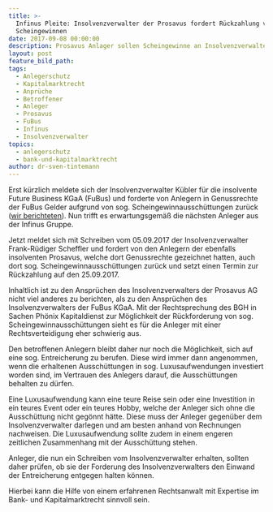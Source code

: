 ```yaml
---
title: >-
  Infinus Pleite: Insolvenzverwalter der Prosavus fordert Rückzahlung von
  Scheingewinnen
date: 2017-09-08 00:00:00
description: Prosavus Anlager sollen Scheingewinne an Insolvenzverwalter zurückzahlen
layout: post
feature_bild_path:
tags:
  - Anlegerschutz
  - Kapitalmarktrecht
  - Anprüche
  - Betroffener
  - Anleger
  - Prosavus
  - FuBus
  - Infinus
  - Insolvenzverwalter
topics:
  - anlegerschutz
  - bank-und-kapitalmarktrecht
author: dr-sven-tintemann
---
```



Erst kürzlich meldete sich der Insolvenzverwalter Kübler für die insolvente Future Business KGaA (FuBus) und forderte von Anlegern in Genussrechte der FuBus Gelder aufgrund von sog. Scheingewinnausschüttungen zurück ([wir berichteten](/blog/fubus-insolvenz-insolvenzverwalter-verlangt-zahlung-von-genussrechtsinhabern/)). Nun trifft es erwartungsgemäß die nächsten Anleger aus der Infinus Gruppe.

Jetzt meldet sich mit Schreiben vom 05.09.2017 der Insolvenzverwalter Frank-Rüdiger Scheffler und fordert von den Anlegern der ebenfalls insolventen Prosavus, welche dort Genussrechte gezeichnet hatten, auch dort sog. Scheingewinnausschüttungen zurück und setzt einen Termin zur Rückzahlung auf den 25.09.2017.

Inhaltlich ist zu den Ansprüchen des Insolvenzverwalters der Prosavus AG nicht viel anderes zu berichten, als zu den Ansprüchen des Insolvenzverwalters der FuBus KGaA. Mit der Rechtsprechung des BGH in Sachen Phönix Kapitaldienst zur Möglichkeit der Rückforderung von sog. Scheingewinnausschüttungen sieht es für die Anleger mit einer Rechtsverteidigung eher schwierig aus.

Den betroffenen Anlegern bleibt daher nur noch die Möglichkeit, sich auf eine sog. Entreicherung zu berufen. Diese wird immer dann angenommen, wenn die erhaltenen Ausschüttungen in sog. Luxusaufwendungen investiert worden sind, im Vertrauen des Anlegers darauf, die Ausschüttungen behalten zu dürfen.

Eine Luxusaufwendung kann eine teure Reise sein oder eine Investition in ein teures Event oder ein teures Hobby, welche der Anleger sich ohne die Ausschüttung nicht gegönnt hätte. Diese muss der Anleger gegenüber dem Insolvenzverwalter darlegen und am besten anhand von Rechnungen nachweisen. Die Luxusaufwendung sollte zudem in einem engeren zeitlichen Zusammenhang mit der Ausschüttung stehen.

Anleger, die nun ein Schreiben vom Insolvenzverwalter erhalten, sollten daher prüfen, ob sie der Forderung des Insolvenzverwalters den Einwand der Entreicherung entgegen halten können.

Hierbei kann die Hilfe von einem erfahrenen Rechtsanwalt mit Expertise im Bank- und Kapitalmarktrecht sinnvoll sein.